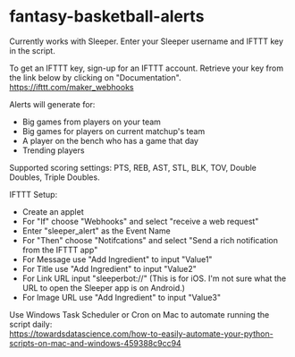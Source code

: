 # fantasy-basketball-alerts

Currently works with Sleeper. Enter your Sleeper username and IFTTT key in the script.  

To get an IFTTT key, sign-up for an IFTTT account. Retrieve your key from the link below by clicking on "Documentation".  
https://ifttt.com/maker_webhooks  

Alerts will generate for:  
- Big games from players on your team  
- Big games for players on current matchup's team  
- A player on the bench who has a game that day  
- Trending players  

Supported scoring settings: PTS, REB, AST, STL, BLK, TOV, Double Doubles, Triple Doubles.  

IFTTT Setup:  
- Create an applet  
- For "If" choose "Webhooks" and select "receive a web request"  
- Enter "sleeper_alert" as the Event Name  
- For "Then" choose "Notifcations" and select "Send a rich notification from the IFTTT app"  
- For Message use "Add Ingredient" to input "Value1"  
- For Title use "Add Ingredient" to input "Value2"  
- For Link URL input "sleeperbot://" (This is for iOS. I'm not sure what the URL to open the Sleeper app is on Android.)  
- For Image URL use "Add Ingredient" to input "Value3"  

Use Windows Task Scheduler or Cron on Mac to automate running the script daily:  
https://towardsdatascience.com/how-to-easily-automate-your-python-scripts-on-mac-and-windows-459388c9cc94
